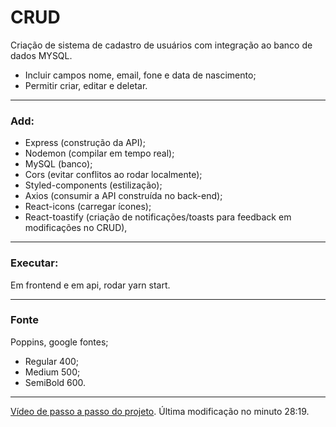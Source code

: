 # CRUD 
Criação de sistema de cadastro de usuários com integração ao banco de dados MYSQL.

- Incluir campos nome, email, fone e data de nascimento;
- Permitir criar, editar e deletar.

_____

### Add:
- Express (construção da API); 
- Nodemon (compilar em tempo real); 
- MySQL (banco);
- Cors (evitar conflitos ao rodar localmente);
- Styled-components (estilização);
- Axios (consumir a API construída no back-end);
- React-icons (carregar ícones);
- React-toastify (criação de notificações/toasts para feedback em modificações no CRUD),

___
### Executar:
Em frontend e em api, rodar yarn start.
___
### Fonte
Poppins, google fontes;
- Regular 400;
- Medium 500;
- SemiBold 600.

___

[Vídeo de passo a passo do projeto](https://www.youtube.com/watch?v=voXTVTW73E8).
Última modificação no minuto 28:19.

